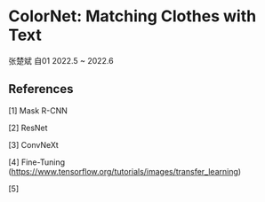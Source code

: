 # ColorNet: Matching Clothes with Text

张楚斌    自01    2022.5 ~ 2022.6

## References

[1] Mask R-CNN

[2] ResNet

[3] ConvNeXt

[4] Fine-Tuning (https://www.tensorflow.org/tutorials/images/transfer_learning)

[5] 